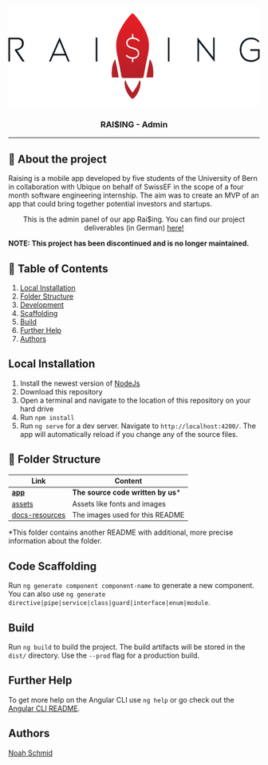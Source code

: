 <p align="center">
  <a href="" rel="noopener">
 <img width=550px height=200px src="docs-resources/raising_schrift.PNG" alt="Project logo"></a>
</p>

<h3 align="center">RAI$ING - Admin</h3>

---
## 🏁 About the project
Raising is a mobile app developed by five students of the University of Bern in collaboration with Ubique on behalf of SwissEF in the scope of a four month software engineering internship. The aim was to create an MVP of an app that could bring together potential investors and startups.

<p align="center"> This is the admin panel of our app Rai$ing. You can find our project deliverables  (in German) <a href="https://github.com/olistaehli/raising-deliverables">here!</a>
    <br> 
</p>

**NOTE: This project has been discontinued and is no longer maintained.**

## 📝 Table of Contents
1. [Local Installation](#local)
2. [Folder Structure](#folderstructure)
3. [Development](#development)
4. [Scaffolding](#scaffolding)
5. [Build](#build)
6. [Further Help](#help)
7. [Authors](#authors)

## Local Installation <a name="local"/>

1. Install the newest version of [NodeJs](https://nodejs.org/en/download/)
2. Download this repository
3. Open a terminal and navigate to the location of this repository on your hard drive
4. Run `npm install`
5. Run `ng serve` for a dev server. Navigate to `http://localhost:4200/`. The app will automatically reload if you change any of the source files.

## 📁 Folder Structure <a name = "folderstructure"></a>

| Link | Content |
|---|---|
**<a href="/src/app">app</a>** | **The source code written by us***
<a href="/src/assets">assets</a> | Assets like fonts and images
<a href="/docs-resources">docs-resources</a> | The images used for this README

\*This folder contains another README with additional, more precise information about the folder.

## Code Scaffolding <a name="scaffolding"/>

Run `ng generate component component-name` to generate a new component. You can also use `ng generate directive|pipe|service|class|guard|interface|enum|module`.

## Build <a name="build"/>

Run `ng build` to build the project. The build artifacts will be stored in the `dist/` directory. Use the `--prod` flag for a production build.

## Further Help <a name="help"/>

To get more help on the Angular CLI use `ng help` or go check out the [Angular CLI README](https://github.com/angular/angular-cli/blob/master/README.md).

## Authors <a name="authors"/>

[Noah Schmid](https://github.com/noahschmid) 
